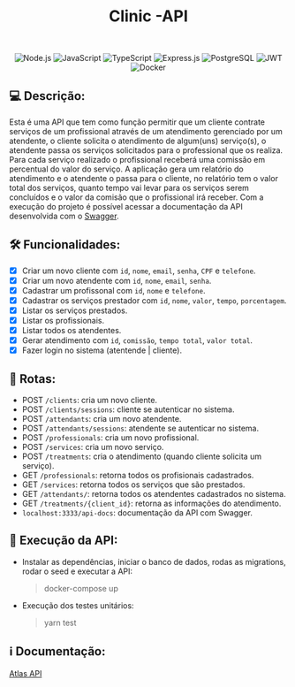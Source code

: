 <h1 align="center">
  Clinic -API
</h1>

<br>

<p align="center">
  <img src="https://img.shields.io/badge/Node.js-339933?style=for-the-badge&logo=nodedotjs&logoColor=white" alt="Node.js">
  <img src="https://img.shields.io/badge/JavaScript-323330?style=for-the-badge&logo=javascript&logoColor=F7DF1E" alt="JavaScript">
  <img src="https://img.shields.io/badge/TypeScript-007ACC?style=for-the-badge&logo=typescript&logoColor=white" alt="TypeScript">
  <img src="https://img.shields.io/badge/Express.js-000000?style=for-the-badge&logo=express&logoColor=white" alt="Express.js">
  <img src="https://img.shields.io/badge/PostgreSQL-316192?style=for-the-badge&logo=postgresql&logoColor=white" alt="PostgreSQL">
  <img src="https://img.shields.io/badge/JWT-e53d00?style=for-the-badge&logo=JSON%20web%20tokens&logoColor=white" alt="JWT">
  <img src="https://img.shields.io/badge/Docker-2CA5E0?style=for-the-badge&logo=docker&logoColor=white" alt="Docker">
</p>

## :computer: Descrição:
Esta é uma API que tem como função permitir que um cliente contrate serviços de um profissional através de um atendimento gerenciado por um atendente, o cliente solicita o atendimento de algum(uns) serviço(s), o atendente passa os serviços solicitados para o professional que os realiza. Para cada serviço realizado o profissional receberá uma comissão em percentual do valor do serviço. A aplicação gera um relatório do atendimento e o atendente o passa para o cliente, no relatório tem o valor total dos serviços, quanto tempo vai levar para os serviços serem concluídos e o valor da comisão que o profissional irá receber. Com a execução do projeto é possível acessar a documentação da API desenvolvida com o [Swagger](https://swagger.io/).

## :hammer_and_wrench: Funcionalidades:
- [x]  Criar um novo cliente com `id`, `nome`, `email`, `senha`, `CPF` e `telefone`.
- [x]  Criar um novo atendente com `id`, `nome`, `email`, `senha`.
- [x]  Cadastrar um profissonal com `id`, `nome` e `telefone`.
- [x]  Cadastrar os serviços prestador com `id`, `nome`, `valor`, `tempo`, `porcentagem`.
- [x]  Listar os serviços prestados.
- [x]  Listar os profissionais.
- [x]  Listar todos os atendentes.
- [x]  Gerar atendimento com `id`, `comissão`, `tempo total`, `valor total`.
- [x]  Fazer login no sistema (atentende | cliente).

## :link: Rotas:
- POST `/clients`: cria um novo cliente.
- POST `/clients/sessions`: cliente se autenticar no sistema.
- POST `/attendants`: cria um novo atendente.
- POST `/attendants/sessions`: atendente se autenticar no sistema.
- POST `/professionals`: cria um novo profissional.
- POST `/services`: cria um novo serviço.
- POST `/treatments`: cria o atendimento (quando cliente solicita um serviço).
- GET `/professionals`: retorna todos os profisionais cadastrados.
- GET `/services`: retorna todos os serviços que são prestados.
- GET `/attendants/`: retorna todos os atendentes cadastrados no sistema.
- GET `/treatments/{client_id}`: retorna as informações do atendimento.
- `localhost:3333/api-docs`: documentação da API com Swagger.

## :memo: Execução da API:
- Instalar as dependências, iniciar o banco de dados, rodas as migrations, rodar o seed e executar a API:
  > docker-compose up
- Execução dos testes unitários:
  > yarn test

## :information_source: Documentação:
[Atlas API](http://localhost:3333/api-docs)